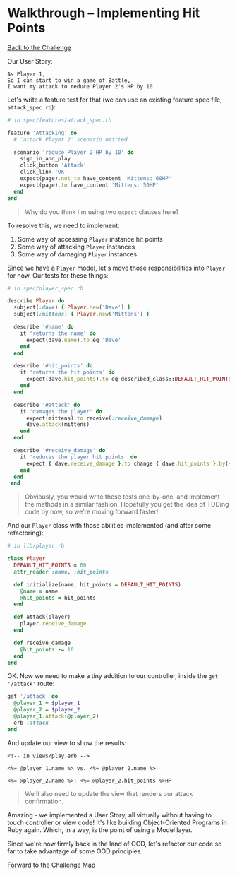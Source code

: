 # Walkthrough – Implementing Hit Points

[Back to the Challenge](../implementing_hit_points.md)

Our User Story:

```
As Player 1,
So I can start to win a game of Battle,
I want my attack to reduce Player 2's HP by 10
```

Let's write a feature test for that (we can use an existing feature spec file, `attack_spec.rb`):

```ruby
# in spec/features/attack_spec.rb

feature 'Attacking' do
  # 'attack Player 2' scenario omitted

  scenario 'reduce Player 2 HP by 10' do
    sign_in_and_play
    click_button 'Attack'
    click_link 'OK'
    expect(page).not_to have_content 'Mittens: 60HP'
    expect(page).to have_content 'Mittens: 50HP'
  end
end
```

> Why do you think I'm using two `expect` clauses here?

To resolve this, we need to implement:

1) Some way of accessing `Player` instance hit points
2) Some way of attacking `Player` instances
3) Some way of damaging `Player` instances

Since we have a `Player` model, let's move those responsibilities into `Player` for now. Our tests for these things:

```ruby
# in spec/player_spec.rb

describe Player do
  subject(:dave) { Player.new('Dave') }
  subject(:mittens) { Player.new('Mittens') }

  describe '#name' do
    it 'returns the name' do
      expect(dave.name).to eq 'Dave'
    end
  end

  describe '#hit_points' do
    it 'returns the hit points' do
      expect(dave.hit_points).to eq described_class::DEFAULT_HIT_POINTS
    end
  end

  describe '#attack' do
    it 'damages the player' do
      expect(mittens).to receive(:receive_damage)
      dave.attack(mittens)
    end
  end

  describe '#receive_damage' do
    it 'reduces the player hit points' do
      expect { dave.receive_damage }.to change { dave.hit_points }.by(-10)
    end
  end
 end
```

> Obviously, you would write these tests one-by-one, and implement the methods in a similar fashion. Hopefully you get the idea of TDDing code by now, so we're moving forward faster!

And our `Player` class with those abilities implemented (and after some refactoring):

```ruby
# in lib/player.rb

class Player
  DEFAULT_HIT_POINTS = 60
  attr_reader :name, :hit_points

  def initialize(name, hit_points = DEFAULT_HIT_POINTS)
    @name = name
    @hit_points = hit_points
  end

  def attack(player)
    player.receive_damage
  end

  def receive_damage
    @hit_points -= 10
  end
end
```

OK. Now we need to make a tiny addition to our controller, inside the `get '/attack'` route:

```ruby
get '/attack' do
  @player_1 = $player_1
  @player_2 = $player_2
  @player_1.attack(@player_2)
  erb :attack
end
```

And update our view to show the results:

```erb
<!-- in views/play.erb -->

<%= @player_1.name %> vs. <%= @player_2.name %>

<%= @player_2.name %>: <%= @player_2.hit_points %>HP
```

> We'll also need to update the view that renders our attack confirmation.

Amazing - we implemented a User Story, all virtually without having to touch controller or view code! It's like building Object-Oriented Programs in Ruby again. Which, in a way, is the point of using a Model layer.

Since we're now firmly back in the land of OOD, let's refactor our code so far to take advantage of some OOD principles.

[Forward to the Challenge Map](../README.md)
